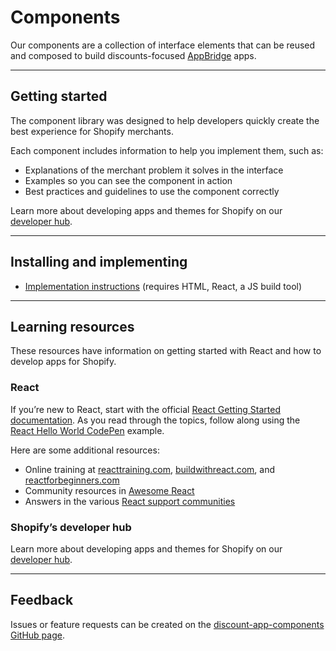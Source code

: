 # Components

Our components are a collection of interface elements that can be reused and composed to build discounts-focused [AppBridge](https://shopify.dev/apps/tools/app-bridge) apps.

---

## Getting started

The component library was designed to help developers quickly create the best experience for Shopify merchants.

Each component includes information to help you implement them, such as:

- Explanations of the merchant problem it solves in the interface
- Examples so you can see the component in action
- Best practices and guidelines to use the component correctly

Learn more about developing apps and themes for Shopify on our [developer hub](https://developers.shopify.com/).

---

## Installing and implementing

- [Implementation instructions](https://github.com/Shopify/discount-app-components#using-the-repo) (requires HTML, React, a JS build tool)

---

## Learning resources

These resources have information on getting started with React and how to develop apps for Shopify.

### React

If you’re new to React, start with the official [React Getting Started documentation](https://facebook.github.io/react/docs/hello-world.html). As you read through the topics, follow along using the [React Hello World CodePen](http://codepen.io/gaearon/pen/ZpvBNJ?editors=0010) example.

Here are some additional resources:

- Online training at [reacttraining.com](https://reacttraining.com/), [buildwithreact.com](http://buildwithreact.com), and [reactforbeginners.com](https://reactforbeginners.com)
- Community resources in [Awesome React](https://github.com/enaqx/awesome-react)
- Answers in the various [React support communities](https://facebook.github.io/react/community/support.html)

### Shopify’s developer hub

Learn more about developing apps and themes for Shopify on our [developer hub](https://shopify.dev/).

---

## Feedback

Issues or feature requests can be created on the [discount-app-components GitHub page](https://github.com/Shopify/discount-app-components/issues).